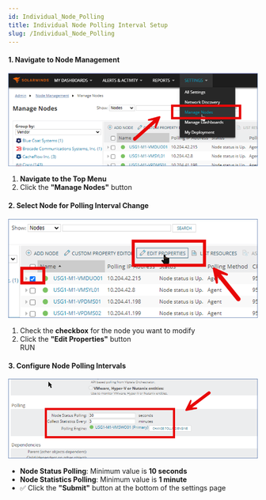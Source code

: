 ```yaml
---
id: Individual_Node_Polling
title: Individual Node Polling Interval Setup
slug: /Individual_Node_Polling
---
```



#### **1. Navigate to Node Management**  
![polling](\polling_interval\i1.png)  
1. **Navigate to the Top Menu**  
2. Click the **"Manage Nodes"** button  

#### **2. Select Node for Polling Interval Change**  
![polling](\polling_interval\i2.png)  
1. Check the **checkbox** for the node you want to modify  
2. Click the **"Edit Properties"** button  
RUN
#### **3. Configure Node Polling Intervals**  
![polling](\polling_interval\i3.png)  
- **Node Status Polling**: Minimum value is **10 seconds**  
- **Node Statistics Polling**: Minimum value is **1 minute**  
- ✅ Click the **"Submit"** button at the bottom of the settings page  